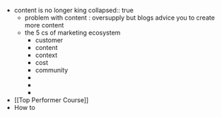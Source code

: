 - content is no longer king
  collapsed:: true
	- problem with content : oversupply but blogs advice you to create more content
	- the 5 cs of marketing ecosystem
		- customer
		- content
		- context
		- cost
		- community
		-
		-
		-
- [[Top Performer Course]]
- How to